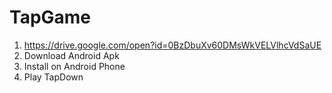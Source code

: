 # TapGame

1. https://drive.google.com/open?id=0BzDbuXv60DMsWkVELVlhcVdSaUE
2. Download Android Apk
3. Install on Android Phone
4. Play TapDown
